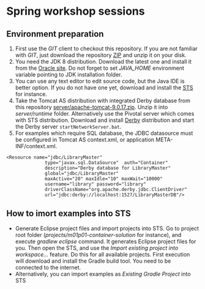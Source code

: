 # Spring workshop sessions
## Environment preparation
1. First use the *GIT* client to checkout this repository. If you are not familiar with *GIT*, just download the repository [ZIP](https://github.com/macalak/stispringio/archive/master.zip) and unzip it on your disk.
2. You need the JDK 8 distribution. Download the latest one and install it from the [Oracle site](http://www.oracle.com/technetwork/java/javase/downloads/jdk8-downloads-2133151.html). Do not forget to set *JAVA_HOME* environment variable pointing to JDK installation folder.
3. You can use any text editor to edit source code, but the Java IDE is better option. If you do not have one yet, download and install the [STS](https://spring.io/tools/sts/all) for instance.
4. Take the Tomcat AS distribution with integrated Derby database from this repository [server/apache-tomcat-9.0.17.zip](https://raw.githubusercontent.com/macalak/stispringio/master/server/apache-tomcat-9.0.17.zip). Unzip it into *server/runtime* folder.
Alternatively use the Pivotal server which comes with STS distribution. Download and install [Derby](http://tux.rainside.sk/apache//db/derby/db-derby-10.14.2.0/db-derby-10.14.2.0-bin.zip) distribution
and start the Derby server `startNetworkServer.bat`. 
5. For examples which require SQL database, the JDBC datasource must be configured in Tomcat AS context.xml, or application META-INF/context.xml.
```
<Resource name="jdbc/LibraryMaster"
              type="javax.sql.DataSource"  auth="Container"
              description="Derby database for LibraryMaster"
			  global="jdbc/LibraryMaster"
              maxActive="20" maxIdle="10" maxWait="10000"
              username="library" password="library" 
              driverClassName="org.apache.derby.jdbc.ClientDriver"
              url="jdbc:derby://localhost:1527/LibraryMasterDB"/>
```



## How to imort examples into STS
- Generate Eclipse project files and import projects into STS. Go to project root folder (*projects/m01p01-container-solution* for instance), and execute *gradlew eclipse* command. It generates Eclipse project files for you. Then open the STS, and use the *Import existing project into workspace...* feature. Do this for all available projects. First execution will download and install the Gradle build tool. You need to be connected to the internet.
- Alternatively, you can import examples as *Existing Gradle Project* into STS

  

